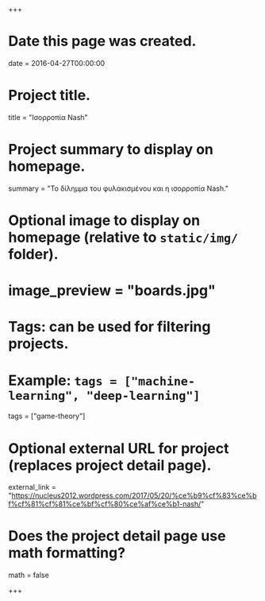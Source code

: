 +++
# Date this page was created.
date = 2016-04-27T00:00:00

# Project title.
title = "Ισορροπία Nash"

# Project summary to display on homepage.
summary = "Το δίλημμα του φυλακισμένου και η ισορροπία Nash."

# Optional image to display on homepage (relative to `static/img/` folder).
# image_preview = "boards.jpg"

# Tags: can be used for filtering projects.
# Example: `tags = ["machine-learning", "deep-learning"]`
tags = ["game-theory"]

# Optional external URL for project (replaces project detail page).
external_link = "https://nucleus2012.wordpress.com/2017/05/20/%ce%b9%cf%83%ce%bf%cf%81%cf%81%ce%bf%cf%80%ce%af%ce%b1-nash/"

# Does the project detail page use math formatting?
math = false

+++

